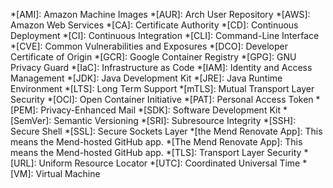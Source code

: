 <!-- Material for MkDocs shows a tooltip when you hover over any abbreviation in this list. -->
<!-- https://squidfunk.github.io/mkdocs-material/reference/tooltips/#adding-a-glossary -->

<!-- Please keep this list sorted from A-Z. -->

*[AMI]: Amazon Machine Images
*[AUR]: Arch User Repository
*[AWS]: Amazon Web Services
*[CA]: Certificate Authority
*[CD]: Continuous Deployment
*[CI]: Continuous Integration
*[CLI]: Command-Line Interface
*[CVE]: Common Vulnerabilities and Exposures
*[DCO]: Developer Certificate of Origin
*[GCR]: Google Container Registry
*[GPG]: GNU Privacy Guard
*[IaC]: Infrastructure as Code
*[IAM]: Identity and Access Management
*[JDK]: Java Development Kit
*[JRE]: Java Runtime Environment
*[LTS]: Long Term Support
*[mTLS]: Mutual Transport Layer Security
*[OCI]: Open Container Initiative
*[PAT]: Personal Access Token
*[PEM]: Privacy-Enhanced Mail
*[SDK]: Software Development Kit
*[SemVer]: Semantic Versioning
*[SRI]: Subresource Integrity
*[SSH]: Secure Shell
*[SSL]: Secure Sockets Layer
*[the Mend Renovate App]: This means the Mend-hosted GitHub app.
*[The Mend Renovate App]: This means the Mend-hosted GitHub app.
*[TLS]: Transport Layer Security
*[URL]: Uniform Resource Locator
*[UTC]: Coordinated Universal Time
*[VM]: Virtual Machine
